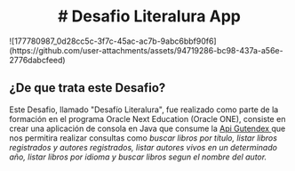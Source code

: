 <h1 align="center"> # Desafio Literalura App </h1> 
![177780987_0d28cc5c-3f7c-45ac-ac7b-9abc6bbf90f6](https://github.com/user-attachments/assets/94719286-bc98-437a-a56e-2776dabcfeed)

<h2>¿De que trata este Desafio?</h2>
<p> Este Desafio, llamado "Desafío Literalura", fue realizado como parte de la formación en el programa Oracle Next Education (Oracle ONE),
consiste en crear una aplicación de consola en Java que consume la <a href="https://gutendex.com"> Api Gutendex  </a> que nos permitira realizar consultas como <i>buscar libros por título, listar libros registrados y autores registrados, 
listar autores vivos en un determinado año, listar libros por idioma y buscar libros segun el nombre del autor.</i> </p>

